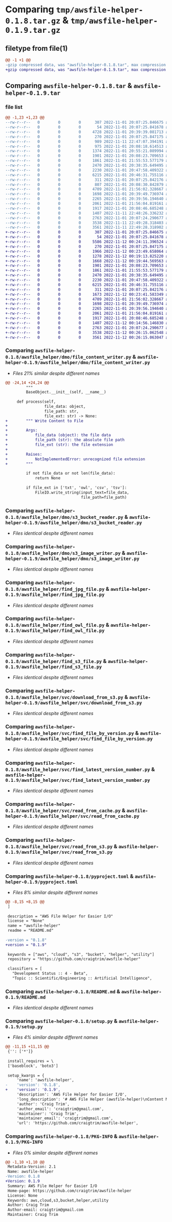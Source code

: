 # Comparing `tmp/awsfile-helper-0.1.8.tar.gz` & `tmp/awsfile-helper-0.1.9.tar.gz`

## filetype from file(1)

```diff
@@ -1 +1 @@
-gzip compressed data, was "awsfile-helper-0.1.8.tar", max compression
+gzip compressed data, was "awsfile-helper-0.1.9.tar", max compression
```

## Comparing `awsfile-helper-0.1.8.tar` & `awsfile-helper-0.1.9.tar`

### file list

```diff
@@ -1,23 +1,23 @@
--rw-r--r--   0        0        0      307 2022-11-01 20:07:25.846675 awsfile-helper-0.1.8/awsfile_helper/__init__.py
--rw-r--r--   0        0        0       54 2022-11-01 20:07:25.841678 awsfile-helper-0.1.8/awsfile_helper/bp/__init__.py
--rw-r--r--   0        0        0     4728 2022-11-01 20:39:39.081713 awsfile-helper-0.1.8/awsfile_helper/bp/aws_api.py
--rw-r--r--   0        0        0      270 2022-11-01 20:07:25.847175 awsfile-helper-0.1.8/awsfile_helper/dmo/__init__.py
--rw-r--r--   0        0        0      989 2022-11-11 22:47:07.394191 awsfile-helper-0.1.8/awsfile_helper/dmo/credential_manager.py
--rw-r--r--   0        0        0      975 2022-11-01 20:08:18.614513 awsfile-helper-0.1.8/awsfile_helper/dmo/file_content_reader.py
--rw-r--r--   0        0        0     1374 2022-11-01 20:55:21.089994 awsfile-helper-0.1.8/awsfile_helper/dmo/file_content_writer.py
--rw-r--r--   0        0        0     1901 2022-11-01 20:08:23.709653 awsfile-helper-0.1.8/awsfile_helper/dmo/s3_bucket_reader.py
--rw-r--r--   0        0        0     1861 2022-11-01 21:55:53.577179 awsfile-helper-0.1.8/awsfile_helper/dmo/s3_image_writer.py
--rw-r--r--   0        0        0     2470 2022-11-01 20:38:35.649495 awsfile-helper-0.1.8/awsfile_helper/find_jpg_file.py
--rw-r--r--   0        0        0     2230 2022-11-01 20:47:58.409322 awsfile-helper-0.1.8/awsfile_helper/find_owl_file.py
--rw-r--r--   0        0        0     6215 2022-11-01 20:46:31.755116 awsfile-helper-0.1.8/awsfile_helper/find_s3_file.py
--rw-r--r--   0        0        0      311 2022-11-01 20:07:25.842176 awsfile-helper-0.1.8/awsfile_helper/svc/__init__.py
--rw-r--r--   0        0        0      807 2022-11-01 20:08:30.842879 awsfile-helper-0.1.8/awsfile_helper/svc/connect_to_s3.py
--rw-r--r--   0        0        0     4709 2022-11-01 21:56:02.328667 awsfile-helper-0.1.8/awsfile_helper/svc/download_from_s3.py
--rw-r--r--   0        0        0     1698 2022-11-01 20:39:49.736974 awsfile-helper-0.1.8/awsfile_helper/svc/find_file_by_version.py
--rw-r--r--   0        0        0     2265 2022-11-01 20:39:56.194640 awsfile-helper-0.1.8/awsfile_helper/svc/find_latest_version_number.py
--rw-r--r--   0        0        0     2061 2022-11-01 21:56:04.819161 awsfile-helper-0.1.8/awsfile_helper/svc/read_from_cache.py
--rw-r--r--   0        0        0     1917 2022-11-01 20:08:46.685248 awsfile-helper-0.1.8/awsfile_helper/svc/read_from_s3.py
--rw-r--r--   0        0        0     1407 2022-11-11 22:48:26.336232 awsfile-helper-0.1.8/pyproject.toml
--rw-r--r--   0        0        0     2763 2022-11-01 20:07:24.290677 awsfile-helper-0.1.8/README.md
--rw-r--r--   0        0        0     3538 2022-11-11 22:49:28.318403 awsfile-helper-0.1.8/setup.py
--rw-r--r--   0        0        0     3561 2022-11-11 22:49:28.318902 awsfile-helper-0.1.8/PKG-INFO
+-rw-r--r--   0        0        0      307 2022-11-01 20:07:25.846675 awsfile-helper-0.1.9/awsfile_helper/__init__.py
+-rw-r--r--   0        0        0       54 2022-11-01 20:07:25.841678 awsfile-helper-0.1.9/awsfile_helper/bp/__init__.py
+-rw-r--r--   0        0        0     5586 2022-11-12 00:24:11.396524 awsfile-helper-0.1.9/awsfile_helper/bp/aws_api.py
+-rw-r--r--   0        0        0      270 2022-11-01 20:07:25.847175 awsfile-helper-0.1.9/awsfile_helper/dmo/__init__.py
+-rw-r--r--   0        0        0     1966 2022-11-12 00:23:49.658064 awsfile-helper-0.1.9/awsfile_helper/dmo/credential_manager.py
+-rw-r--r--   0        0        0     1278 2022-11-12 00:19:13.825220 awsfile-helper-0.1.9/awsfile_helper/dmo/file_content_reader.py
+-rw-r--r--   0        0        0     1668 2022-11-12 00:19:44.569563 awsfile-helper-0.1.9/awsfile_helper/dmo/file_content_writer.py
+-rw-r--r--   0        0        0     1901 2022-11-01 20:08:23.709653 awsfile-helper-0.1.9/awsfile_helper/dmo/s3_bucket_reader.py
+-rw-r--r--   0        0        0     1861 2022-11-01 21:55:53.577179 awsfile-helper-0.1.9/awsfile_helper/dmo/s3_image_writer.py
+-rw-r--r--   0        0        0     2470 2022-11-01 20:38:35.649495 awsfile-helper-0.1.9/awsfile_helper/find_jpg_file.py
+-rw-r--r--   0        0        0     2230 2022-11-01 20:47:58.409322 awsfile-helper-0.1.9/awsfile_helper/find_owl_file.py
+-rw-r--r--   0        0        0     6215 2022-11-01 20:46:31.755116 awsfile-helper-0.1.9/awsfile_helper/find_s3_file.py
+-rw-r--r--   0        0        0      311 2022-11-01 20:07:25.842176 awsfile-helper-0.1.9/awsfile_helper/svc/__init__.py
+-rw-r--r--   0        0        0     1673 2022-11-12 00:23:41.583349 awsfile-helper-0.1.9/awsfile_helper/svc/connect_to_s3.py
+-rw-r--r--   0        0        0     4709 2022-11-01 21:56:02.328667 awsfile-helper-0.1.9/awsfile_helper/svc/download_from_s3.py
+-rw-r--r--   0        0        0     1698 2022-11-01 20:39:49.736974 awsfile-helper-0.1.9/awsfile_helper/svc/find_file_by_version.py
+-rw-r--r--   0        0        0     2265 2022-11-01 20:39:56.194640 awsfile-helper-0.1.9/awsfile_helper/svc/find_latest_version_number.py
+-rw-r--r--   0        0        0     2061 2022-11-01 21:56:04.819161 awsfile-helper-0.1.9/awsfile_helper/svc/read_from_cache.py
+-rw-r--r--   0        0        0     1917 2022-11-01 20:08:46.685248 awsfile-helper-0.1.9/awsfile_helper/svc/read_from_s3.py
+-rw-r--r--   0        0        0     1407 2022-11-12 00:14:56.146830 awsfile-helper-0.1.9/pyproject.toml
+-rw-r--r--   0        0        0     2763 2022-11-01 20:07:24.290677 awsfile-helper-0.1.9/README.md
+-rw-r--r--   0        0        0     3538 2022-11-12 00:26:15.062548 awsfile-helper-0.1.9/setup.py
+-rw-r--r--   0        0        0     3561 2022-11-12 00:26:15.063047 awsfile-helper-0.1.9/PKG-INFO
```

### Comparing `awsfile-helper-0.1.8/awsfile_helper/dmo/file_content_writer.py` & `awsfile-helper-0.1.9/awsfile_helper/dmo/file_content_writer.py`

 * *Files 21% similar despite different names*

```diff
@@ -24,14 +24,24 @@
         """
         BaseObject.__init__(self, __name__)
 
     def process(self,
                 file_data: object,
                 file_path: str,
                 file_ext: str) -> None:
+        """ Write Content to File
+
+        Args:
+            file_data (object): the file data
+            file_path (str): the absolute file path
+            file_ext (str): the file extension
+
+        Raises:
+            NotImplementedError: unrecognized file extension
+        """
 
         if not file_data or not len(file_data):
             return None
 
         if file_ext in ['txt', 'owl', 'csv', 'tsv']:
             FileIO.write_string(input_text=file_data,
                                 file_path=file_path)
```

### Comparing `awsfile-helper-0.1.8/awsfile_helper/dmo/s3_bucket_reader.py` & `awsfile-helper-0.1.9/awsfile_helper/dmo/s3_bucket_reader.py`

 * *Files identical despite different names*

### Comparing `awsfile-helper-0.1.8/awsfile_helper/dmo/s3_image_writer.py` & `awsfile-helper-0.1.9/awsfile_helper/dmo/s3_image_writer.py`

 * *Files identical despite different names*

### Comparing `awsfile-helper-0.1.8/awsfile_helper/find_jpg_file.py` & `awsfile-helper-0.1.9/awsfile_helper/find_jpg_file.py`

 * *Files identical despite different names*

### Comparing `awsfile-helper-0.1.8/awsfile_helper/find_owl_file.py` & `awsfile-helper-0.1.9/awsfile_helper/find_owl_file.py`

 * *Files identical despite different names*

### Comparing `awsfile-helper-0.1.8/awsfile_helper/find_s3_file.py` & `awsfile-helper-0.1.9/awsfile_helper/find_s3_file.py`

 * *Files identical despite different names*

### Comparing `awsfile-helper-0.1.8/awsfile_helper/svc/download_from_s3.py` & `awsfile-helper-0.1.9/awsfile_helper/svc/download_from_s3.py`

 * *Files identical despite different names*

### Comparing `awsfile-helper-0.1.8/awsfile_helper/svc/find_file_by_version.py` & `awsfile-helper-0.1.9/awsfile_helper/svc/find_file_by_version.py`

 * *Files identical despite different names*

### Comparing `awsfile-helper-0.1.8/awsfile_helper/svc/find_latest_version_number.py` & `awsfile-helper-0.1.9/awsfile_helper/svc/find_latest_version_number.py`

 * *Files identical despite different names*

### Comparing `awsfile-helper-0.1.8/awsfile_helper/svc/read_from_cache.py` & `awsfile-helper-0.1.9/awsfile_helper/svc/read_from_cache.py`

 * *Files identical despite different names*

### Comparing `awsfile-helper-0.1.8/awsfile_helper/svc/read_from_s3.py` & `awsfile-helper-0.1.9/awsfile_helper/svc/read_from_s3.py`

 * *Files identical despite different names*

### Comparing `awsfile-helper-0.1.8/pyproject.toml` & `awsfile-helper-0.1.9/pyproject.toml`

 * *Files 8% similar despite different names*

```diff
@@ -8,15 +8,15 @@
 ]
 
 description = "AWS File Helper for Easier I/O"
 license = "None"
 name = "awsfile-helper"
 readme = "README.md"
 
-version = "0.1.8"
+version = "0.1.9"
 
 keywords = ["aws", "cloud", "s3", "bucket", "helper", "utility"]
 repository = "https://github.com/craigtrim/awsfile-helper"
 
 classifiers = [
   "Development Status :: 4 - Beta",
   "Topic :: Scientific/Engineering :: Artificial Intelligence",
```

### Comparing `awsfile-helper-0.1.8/README.md` & `awsfile-helper-0.1.9/README.md`

 * *Files identical despite different names*

### Comparing `awsfile-helper-0.1.8/setup.py` & `awsfile-helper-0.1.9/setup.py`

 * *Files 4% similar despite different names*

```diff
@@ -11,15 +11,15 @@
 {'': ['*']}
 
 install_requires = \
 ['baseblock', 'boto3']
 
 setup_kwargs = {
     'name': 'awsfile-helper',
-    'version': '0.1.8',
+    'version': '0.1.9',
     'description': 'AWS File Helper for Easier I/O',
     'long_description': '# AWS File Helper (awsfile-helper)\nContent Management and Retrieval for Cloud and Local Storage\n\n## Code Usage (Authorization)\nYou must have an AWS Access Key and Secret Access key to connect to AWS.\n\nUpon obtaining these keys, use\n```python\nfrom baseblock import CryptoBase\n\nos.environ[\'AWS_ACCESS_KEY\'] = CryptoBase().encrypt_str(\'<my-access-key>\')\nos.environ[\'AWS_SECRET_KEY\'] = CryptoBase().encrypt_str(\'<my-secret-key>\')\n```\n\nThis will place your encrypted credentials into the environment.\n\nThe `AwsAPI` class will retrieve and decrypt these credentials to login.\n\n## Code Usage (General)\nThe following code will retrieve any file:\n```python\nfrom awsfile_helper import FindOwlFile\n\nd_cloud_file = FindS3File(\n    file_name=\'config/graphviz/stylesheets/nlu\',\n    file_ext=\'yaml\', file_version=\'0.1.0\').process()\n```\nThe bucket is assumed to be `data-core-bast`.\n\nWe can modify this assumption down the road if we create new buckets for different clients, etc.\n\nA file may also be retrieved without a version, like this:\n```python\nd_cloud_file = FindS3File(\n    file_name=\'config/graphviz/stylesheets/nlu\',\n    file_ext=\'yaml\').process()\n```\n\nIn that case, the system will first look in the environment, using a key configuration that relies on the `file_name` like this: `CONFIG_GRAPHVIZ_STYLESHEETS_NLU_VERSION`.  If no value is found in the environment, the system will consider this a _wildcard_ match and set the version to `*`.  This forces the system to list the contents of the qualified path and choose the latest version.  This operation takes an additional 2-3 milliseconds, assuming the network is running smoothly.\n\n\n## Code Usage (Ontologies)\nOntologies require a special finder class, because we typically have two files we want to retrieve - an OWL model and a TXT file with synonyms.\n\nTherefore, assume that an S3 bucket exists with two files we want to retrieve: `syllabus.owl` and `syllabus.txt`.\n\nThe following code will retrieve these files:\n```python\nfrom awsfile_helper import FindOwlFile\n\nd_cloud_file = FindOwlFile(file_name=\'syllabus\', version=\'0.1.0\').process()\n```\n\nNote that we did not specify the file extension within the `file_name` variable.\n\nIt is permissible to specify explicit file names such as `syllabus.txt` or partial file names such.\n\nThe result dictionary is keyed by file name and (with redacted contents) looks like this:\n```json\n{\n    "owl": {\n        "path": "<local path to OWL file">,\n        "version": "<version of OWL file>",\n        "contents": "<contents of OWL file>"\n    },\n    "txt": {\n        "path": "<local path to txt file">,\n        "version": "<version of txt file>",\n        "contents": "<contents of txt file>"\n    }\n}\n```\n',
     'author': 'Craig Trim',
     'author_email': 'craigtrim@gmail.com',
     'maintainer': 'Craig Trim',
     'maintainer_email': 'craigtrim@gmail.com',
     'url': 'https://github.com/craigtrim/awsfile-helper',
```

### Comparing `awsfile-helper-0.1.8/PKG-INFO` & `awsfile-helper-0.1.9/PKG-INFO`

 * *Files 0% similar despite different names*

```diff
@@ -1,10 +1,10 @@
 Metadata-Version: 2.1
 Name: awsfile-helper
-Version: 0.1.8
+Version: 0.1.9
 Summary: AWS File Helper for Easier I/O
 Home-page: https://github.com/craigtrim/awsfile-helper
 License: None
 Keywords: aws,cloud,s3,bucket,helper,utility
 Author: Craig Trim
 Author-email: craigtrim@gmail.com
 Maintainer: Craig Trim
```

